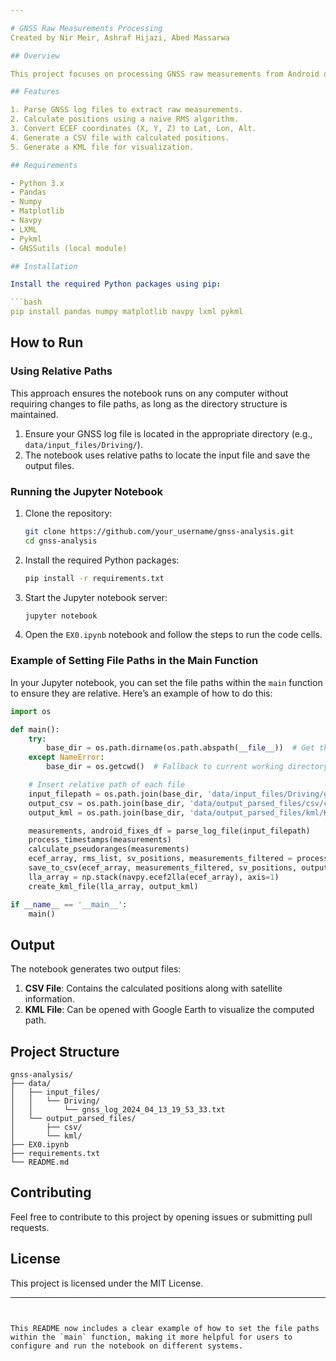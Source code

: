 ```yaml
---

# GNSS Raw Measurements Processing
Created by Nir Meir, Ashraf Hijazi, Abed Massarwa

## Overview

This project focuses on processing GNSS raw measurements from Android devices. It involves parsing GNSS log files, computing positions using a naive RMS (Root Mean Square) algorithm on weighted pseudo-ranges, and converting coordinates to Lat, Lon, Alt. The final output includes a CSV file with calculated positions and a KML file for visualization.

## Features

1. Parse GNSS log files to extract raw measurements.
2. Calculate positions using a naive RMS algorithm.
3. Convert ECEF coordinates (X, Y, Z) to Lat, Lon, Alt.
4. Generate a CSV file with calculated positions.
5. Generate a KML file for visualization.

## Requirements

- Python 3.x
- Pandas
- Numpy
- Matplotlib
- Navpy
- LXML
- Pykml
- GNSSutils (local module)

## Installation

Install the required Python packages using pip:

```bash
pip install pandas numpy matplotlib navpy lxml pykml
```

## How to Run

### Using Relative Paths

This approach ensures the notebook runs on any computer without requiring changes to file paths, as long as the directory structure is maintained.

1. Ensure your GNSS log file is located in the appropriate directory (e.g., `data/input_files/Driving/`).
2. The notebook uses relative paths to locate the input file and save the output files.

### Running the Jupyter Notebook

1. Clone the repository:

    ```sh
    git clone https://github.com/your_username/gnss-analysis.git
    cd gnss-analysis
    ```

2. Install the required Python packages:

    ```sh
    pip install -r requirements.txt
    ```

3. Start the Jupyter notebook server:

    ```sh
    jupyter notebook
    ```

4. Open the `EX0.ipynb` notebook and follow the steps to run the code cells.

### Example of Setting File Paths in the Main Function

In your Jupyter notebook, you can set the file paths within the `main` function to ensure they are relative. Here’s an example of how to do this:

```python
import os

def main():
    try:
        base_dir = os.path.dirname(os.path.abspath(__file__))  # Get the directory of the script
    except NameError:
        base_dir = os.getcwd()  # Fallback to current working directory

    # Insert relative path of each file
    input_filepath = os.path.join(base_dir, 'data/input_files/Driving/gnss_log_2024_04_13_19_53_33.txt')
    output_csv = os.path.join(base_dir, 'data/output_parsed_files/csv/calculated_position_driving.csv')
    output_kml = os.path.join(base_dir, 'data/output_parsed_files/kml/KML_driving.kml')

    measurements, android_fixes_df = parse_log_file(input_filepath)
    process_timestamps(measurements)
    calculate_pseudoranges(measurements)
    ecef_array, rms_list, sv_positions, measurements_filtered = process_epochs_rms(measurements)
    save_to_csv(ecef_array, measurements_filtered, sv_positions, output_csv)
    lla_array = np.stack(navpy.ecef2lla(ecef_array), axis=1)
    create_kml_file(lla_array, output_kml)

if __name__ == '__main__':
    main()
```

## Output

The notebook generates two output files:
1. **CSV File**: Contains the calculated positions along with satellite information.
2. **KML File**: Can be opened with Google Earth to visualize the computed path.

## Project Structure

```
gnss-analysis/
├── data/
│   ├── input_files/
│   │   └── Driving/
│   │       └── gnss_log_2024_04_13_19_53_33.txt
│   └── output_parsed_files/
│       ├── csv/
│       └── kml/
├── EX0.ipynb
├── requirements.txt
└── README.md
```

## Contributing

Feel free to contribute to this project by opening issues or submitting pull requests.

## License

This project is licensed under the MIT License.

---
```


This README now includes a clear example of how to set the file paths within the `main` function, making it more helpful for users to configure and run the notebook on different systems.
